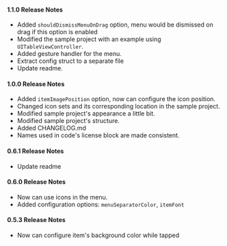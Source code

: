 #### 1.1.0 Release Notes
   - Added `shouldDismissMenuOnDrag` option, menu would be dismissed on drag if this option is enabled
   - Modified the sample project with an example using `UITableViewController`.
   - Added gesture handler for the menu.
   - Extract config struct to a separate file
   - Update readme.

#### 1.0.0 Release Notes
   - Added `itemImagePosition` option, now can configure the icon position.
   - Changed icon sets and its corresponding location in the sample project.
   - Modified sample project's appearance a little bit.
   - Modified sample project's structure.
   - Added CHANGELOG.md
   - Names used in code's license block are made consistent.

#### 0.6.1 Release Notes
  - Update readme

#### 0.6.0 Release Notes

   - Now can use icons in the menu.
   - Added configuration options: `menuSeparatorColor`, `itemFont`

#### 0.5.3 Release Notes
   - Now can configure item's background color while tapped
